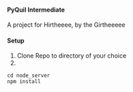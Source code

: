 #### PyQuil Intermediate

A project for Hirtheeee, by the Girtheeeee


#### Setup

1. Clone Repo to directory of your choice
2. 
```
cd node_server
npm install
```

